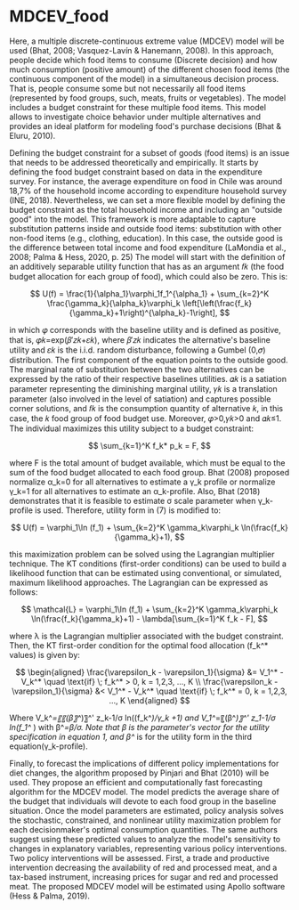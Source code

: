 # MDCEV_food

Here, a multiple discrete-continuous extreme value (MDCEV) model will be used (Bhat, 2008; Vasquez-Lavín & Hanemann, 2008). In this approach, people decide which food items to consume (Discrete decision) and how much consumption (positive amount) of the different chosen food items (the continuous component of the model) in a simultaneous decision process. That is, people consume some but not necessarily all food items (represented by food groups, such, meats, fruits or vegetables). The model includes a budget constraint for these multiple food items. This model allows to investigate choice behavior under multiple alternatives and provides an ideal platform for modeling food's purchase decisions (Bhat & Eluru, 2010).

Defining the budget constraint for a subset of goods (food items) is an issue that needs to be addressed theoretically and empirically. It starts by defining the food budget constraint based on data in the expenditure survey. For instance, the average expenditure on food in Chile was around 18,7% of the household income according to expenditure household survey (INE, 2018). Nevertheless, we can set a more flexible model by defining the budget constraint as the total household income and including an "outside good" into the model. This framework is more adaptable to capture substitution patterns inside and outside food items: substitution with other non-food items (e.g., clothing, education). In this case, the outside good is the difference between total income and food expenditure (LaMondia et al., 2008; Palma & Hess, 2020, p. 25)
The model will start with the definition of an additively separable utility function that has as an argument 𝑓𝑘 (the food budget allocation for each group of food), which could also be zero. This is:

$$
U(f) = \frac{1}{\alpha_1}\varphi_1f_1^{\alpha_1} + \sum_{k=2}^K \frac{\gamma_k}{\alpha_k}\varphi_k \left[\left(\frac{f_k}{\gamma_k}+1\right)^{\alpha_k}-1\right],
$$

in which 𝜑 corresponds with the baseline utility and is defined as positive, that is, 𝜑𝑘=exp(𝛽′𝑧𝑘+𝜀𝑘), where 𝛽′𝑧𝑘 indicates the alternative's baseline utility and 𝜀𝑘 is the i.i.d. random disturbance, following a Gumbel (0,𝜎) distribution. The first component of the equation points to the outside good. The marginal rate of substitution between the two alternatives can be expressed by the ratio of their respective baselines utilities. 𝛼𝑘 is a satiation parameter representing the diminishing marginal utility, 𝛾𝑘 is a translation parameter (also involved in the level of satiation) and captures possible corner solutions, and 𝑓𝑘 is the consumption quantity of alternative 𝑘, in this case, the 𝑘 food group of food budget use. Moreover, 𝜑>0,𝛾𝑘>0 and 𝛼𝑘≤1. The individual maximizes this utility subject to a budget constraint:

$$
\sum_{k=1}^K f_k* p_k = F,
$$

where F is the total amount of budget available, which must be equal to the sum of the food budget allocated to each food group. Bhat (2008) proposed normalize α_k=0 for all alternatives to estimate a γ_k profile or normalize γ_k=1 for all alternatives to estimate an α_k-profile. Also, Bhat (2018) demonstrates that it is feasible to estimate σ scale parameter when γ_k-profile is used. Therefore, utility form in (7) is modified to:

$$
U(f) = \varphi_1\ln (f_1) + \sum_{k=2}^K \gamma_k\varphi_k \ln(\frac{f_k}{\gamma_k}+1),
$$

this maximization problem can be solved using the Lagrangian multiplier technique. The KT conditions (first-order conditions) can be used to build a likelihood function that can be estimated using conventional, or simulated, maximum likelihood approaches. The Lagrangian can be expressed as follows:

$$
\mathcal{L} = \varphi_1\ln (f_1) + \sum_{k=2}^K \gamma_k\varphi_k \ln(\frac{f_k}{\gamma_k}+1) - \lambda[\sum_{k=1}^K f_k - F],
$$

where λ is the Lagrangian multiplier associated with the budget constraint. Then, the KT first-order condition for the optimal food allocation (f_k^* values) is given by:

$$
\begin{aligned}
\frac{\varepsilon_k - \varepsilon_1}{\sigma} &= V_1^* - V_k^* \quad \text{if} \; f_k^* > 0, k = 1,2,3, ..., K \\
\frac{\varepsilon_k - \varepsilon_1}{\sigma} &< V_1^* - V_k^* \quad \text{if} \; f_k^* = 0, k = 1,2,3, ..., K
\end{aligned}
$$

Where V_k^*=〖〖(β〗^*)〗^' z_k-1/σ  ln⁡((f_k^*)/γ_k +1) and V_1^*=〖(β^*)〗^' z_1-1/σ  ln⁡(f_1^* ) with β^*=β/σ. Note that β is the parameter's vector for the utility specification in equation 1, and β^* is for the utility form in the third equation(γ_k-profile).

Finally, to forecast the implications of different policy implementations for diet changes, the algorithm proposed by Pinjari and Bhat (2010) will be used. They propose an efficient and computationally fast forecasting algorithm for the MDCEV model. The model predicts the average share of the budget that individuals will devote to each food group in the baseline situation. Once the model parameters are estimated, policy analysis solves the stochastic, constrained, and nonlinear utility maximization problem for each decisionmaker's optimal consumption quantities. The same authors suggest using these predicted values to analyze the model's sensitivity to changes in explanatory variables, representing various policy interventions. Two policy interventions will be assessed. First, a trade and productive intervention decreasing the availability of red and processed meat, and a tax-based instrument, increasing prices for sugar and red and processed meat. The proposed MDCEV model will be estimated using Apollo software (Hess & Palma, 2019).

